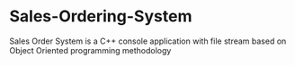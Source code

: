 # Sales-Ordering-System
Sales Order System is a C++ console application with file stream based on Object Oriented programming methodology
